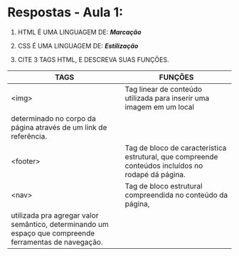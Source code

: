 # Respostas - Aula 1:

1. HTML É UMA LINGUAGEM DE: _**Marcação**_

2. CSS É UMA LINGUAGEM DE: _**Estilização**_

3. CITE 3 TAGS HTML, E DESCREVA SUAS FUNÇÕES.

| **TAGS**  | **FUNÇÕES**                                                                                            |
|-----------|--------------------------------------------------------------------------------------------------------|
|\<img\>    | Tag linear de conteúdo utilizada para inserir uma imagem em um local                                   
              determinado no corpo da página através de um link de referência.                                       |
|\<footer\> | Tag de bloco de característica estrutural, que compreende conteúdos incluídos no rodapé dá página.     |
|\<nav\>    | Tag de bloco estrutural compreendida no conteúdo da página,                                            
              utilizada pra agregar valor semântico, determinando um espaço que compreende ferramentas de navegação. |
